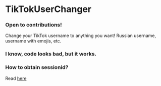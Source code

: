 # TikTokUserChanger
### Open to contributions!
Change your TikTok username to anything you want! Russian username, username with emojis, etc.

### I know, code looks bad, but it works.

### How to obtain sessionid?
Read [here](https://github.com/mrksbgg/TikTokUserChanger/blob/main/obtain.md)
